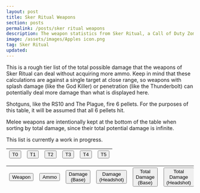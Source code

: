 ```yaml
---
layout: post
title: Sker Ritual Weapons
section: posts
permalink: /posts/sker ritual weapons
description: The weapon statistics from Sker Ritual, a Call of Duty Zombies-like game by Wales Interactive.
image: /assets/images/Apples icon.png
tag: Sker Ritual
updated:
---
```


This is a rough tier list of the total possible damage that the weapons of Sker Ritual can deal without acquiring more ammo. Keep in mind that these calculations are against a single target at close range, so weapons with splash damage (like the God Killer) or penetration (like the Thunderbolt) can potentially deal more damage than what is displayed here.

Shotguns, like the RS10 and The Plague, fire 6 pellets. For the purposes of this table, it will be assumed that all 6 pellets hit.

Melee weapons are intentionally kept at the bottom of the table when sorting by total damage, since their total potential damage is infinite.

This list is currently a work in progress.

<div class="tableContainer">
    <table class="skerWeapons">
        <thead>
            <tr>
                <th><button id="skerTier0">T0</button></th>
                <th><button id="skerTier1">T1</button></th>
                <th><button id="skerTier2">T2</button></th>
                <th><button id="skerTier3">T3</button></th>
                <th><button id="skerTier4">T4</button></th>
                <th><button class="skerActive" id="skerTier5">T5</button></th>
            </tr>
        </thead>
    </table>
</div>

<div class="tableContainer">
    <table class="skerWeapons">
        <thead>
            <tr>
                <th><button id="weapon">Weapon</button></th>
                <th><button id="ammo">Ammo</button></th>
                <th><button id="damageBase">Damage (Base)</button></th>
                <th><button id="damageHeadshot">Damage (Headshot)</button></th>
                <th><button id="totalBase">Total Damage (Base)</button></th>
                <th><button id="totalHeadshot">Total Damage (Headshot)</button></th>
            </tr>
        </thead>
        <tbody id="tableContent"></tbody>
    </table>
</div>

<script src="/assets/js/skerWeapons.js"></script>